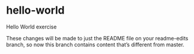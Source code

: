 # hello-world
Hello World exercise

These changes will be made to just the README file on your readme-edits branch, so now this branch contains content that’s different from master.

